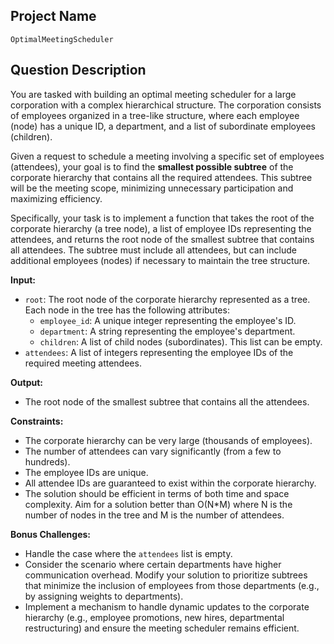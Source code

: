 ## Project Name

`OptimalMeetingScheduler`

## Question Description

You are tasked with building an optimal meeting scheduler for a large corporation with a complex hierarchical structure. The corporation consists of employees organized in a tree-like structure, where each employee (node) has a unique ID, a department, and a list of subordinate employees (children).

Given a request to schedule a meeting involving a specific set of employees (attendees), your goal is to find the **smallest possible subtree** of the corporate hierarchy that contains all the required attendees. This subtree will be the meeting scope, minimizing unnecessary participation and maximizing efficiency.

Specifically, your task is to implement a function that takes the root of the corporate hierarchy (a tree node), a list of employee IDs representing the attendees, and returns the root node of the smallest subtree that contains all attendees. The subtree must include all attendees, but can include additional employees (nodes) if necessary to maintain the tree structure.

**Input:**

*   `root`: The root node of the corporate hierarchy represented as a tree. Each node in the tree has the following attributes:
    *   `employee_id`: A unique integer representing the employee's ID.
    *   `department`: A string representing the employee's department.
    *   `children`: A list of child nodes (subordinates). This list can be empty.
*   `attendees`: A list of integers representing the employee IDs of the required meeting attendees.

**Output:**

*   The root node of the smallest subtree that contains all the attendees.

**Constraints:**

*   The corporate hierarchy can be very large (thousands of employees).
*   The number of attendees can vary significantly (from a few to hundreds).
*   The employee IDs are unique.
*   All attendee IDs are guaranteed to exist within the corporate hierarchy.
*   The solution should be efficient in terms of both time and space complexity. Aim for a solution better than O(N*M) where N is the number of nodes in the tree and M is the number of attendees.

**Bonus Challenges:**

*   Handle the case where the `attendees` list is empty.
*   Consider the scenario where certain departments have higher communication overhead. Modify your solution to prioritize subtrees that minimize the inclusion of employees from those departments (e.g., by assigning weights to departments).
*   Implement a mechanism to handle dynamic updates to the corporate hierarchy (e.g., employee promotions, new hires, departmental restructuring) and ensure the meeting scheduler remains efficient.
